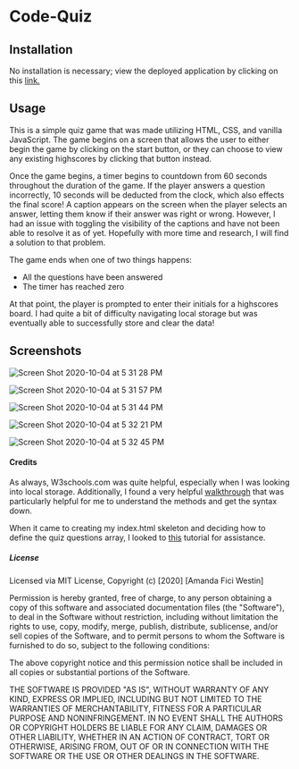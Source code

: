 # Code-Quiz

## Installation
No installation is necessary; view the deployed application by clicking on this [link.](https://a-westin.github.io/gtatl-04-Code-Quiz/)

## Usage
This is a simple quiz game that was made utilizing HTML, CSS, and vanilla JavaScript. The game begins on a screen that allows the user to either begin the game by clicking on the start button, or they can choose to view any existing highscores by clicking that button instead. 

Once the game begins, a timer begins to countdown from 60 seconds throughout the duration of the game. If the player answers a question incorrectly, 10 seconds will be deducted from the clock, which also effects the final score! A caption appears on the screen when the player selects an answer, letting them know if their answer was right or wrong. However, I had an issue with toggling the visibility of the captions and have not been able to resolve it as of yet. Hopefully with more time and research, I will find a solution to that problem. 

The game ends when one of two things happens:
* All the questions have been answered
* The timer has reached zero 

At that point, the player is prompted to enter their initials for a highscores board. I had quite a bit of difficulty navigating local storage but was eventually able to successfully store and clear the data!

## Screenshots 


![Screen Shot 2020-10-04 at 5 31 28 PM](https://user-images.githubusercontent.com/69770137/95027700-8acd2e00-0668-11eb-931f-137b462b4beb.png)

![Screen Shot 2020-10-04 at 5 31 57 PM](https://user-images.githubusercontent.com/69770137/95027710-93256900-0668-11eb-930f-840000cbec90.png)

![Screen Shot 2020-10-04 at 5 31 44 PM](https://user-images.githubusercontent.com/69770137/95027696-84d74d00-0668-11eb-9def-7479593b4ba5.png)

![Screen Shot 2020-10-04 at 5 32 21 PM](https://user-images.githubusercontent.com/69770137/95027713-97ea1d00-0668-11eb-9ca5-fc55b09f0411.png)

![Screen Shot 2020-10-04 at 5 32 45 PM](https://user-images.githubusercontent.com/69770137/95027715-9c163a80-0668-11eb-8929-55795443f9ae.png)



#### Credits

As always, W3schools.com was quite helpful, especially when I was looking into local storage. Additionally, I found a very helpful [walkthrough](https://www.taniarascia.com/how-to-use-local-storage-with-javascript/) that was particularly helpful for me to understand the methods and get the syntax down. 

When it came to creating my index.html skeleton and deciding how to define the quiz questions array, I looked to [this](https://www.sitepoint.com/simple-javascript-quiz/) tutorial for assistance. 

##### License

Licensed via MIT License, 
Copyright (c) [2020] [Amanda Fici Westin]

Permission is hereby granted, free of charge, to any person obtaining a copy
of this software and associated documentation files (the "Software"), to deal
in the Software without restriction, including without limitation the rights
to use, copy, modify, merge, publish, distribute, sublicense, and/or sell
copies of the Software, and to permit persons to whom the Software is
furnished to do so, subject to the following conditions:

The above copyright notice and this permission notice shall be included in all
copies or substantial portions of the Software.

THE SOFTWARE IS PROVIDED "AS IS", WITHOUT WARRANTY OF ANY KIND, EXPRESS OR
IMPLIED, INCLUDING BUT NOT LIMITED TO THE WARRANTIES OF MERCHANTABILITY,
FITNESS FOR A PARTICULAR PURPOSE AND NONINFRINGEMENT. IN NO EVENT SHALL THE
AUTHORS OR COPYRIGHT HOLDERS BE LIABLE FOR ANY CLAIM, DAMAGES OR OTHER
LIABILITY, WHETHER IN AN ACTION OF CONTRACT, TORT OR OTHERWISE, ARISING FROM,
OUT OF OR IN CONNECTION WITH THE SOFTWARE OR THE USE OR OTHER DEALINGS IN THE
SOFTWARE.
